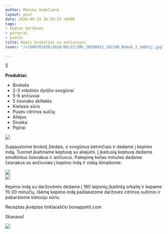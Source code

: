 ```yaml
---
author: Monika Godelienė
layout: post
date: 2020-09-24 16:34:33 +0300
tags:
- keptos daržovės
- garnyrai
- pietūs
title: Kepti brokoliai su ančiuviais
cover: "/v1600781659/2020/09/22/IMG_20200922_162249_Bokeh_2_zmbhij.jpg"

---
```

Š

**Produktai:**

* Brokolis
* 2-3 vidutinio dydžio svogūnai
* 5-6 ančiuviai
* 5 česnako skiltelės
* Kietasis sūris
* Pusės citrinos sulčių
* Aliejus
* Druska
* Pipirai

![](https://res.cloudinary.com/monikagod/image/upload/v1600781659/2020/09/22/IMG_20200922_154250_Bokeh_2_rl4cam.jpg)  
  
Supjaustome brokolį žiedais, o svogūnus ketvirčiais ir dedame į kepimo indą. Tuomet įkaitiname keptuvę su aliejumi. Į įkaitusią keptuvę dedame smulkintus česnakus ir ančiuvus. Pakepinę kelias minutes dedame česnakus su ančiuviais į kepimo indą ir viską išmaišome.  
  
![](https://res.cloudinary.com/monikagod/image/upload/v1600781659/2020/09/22/IMG_20200922_155319_Bokeh_2_vur4l3.jpg)  
![](https://res.cloudinary.com/monikagod/image/upload/v1600781660/2020/09/22/IMG_20200922_155502_Bokeh_2_slhscr.jpg)  
  
Kepimo indą su daržovėmis dedame į 180 laipsnių įkaitintą orkaitę ir kepame 15-20 minučių. Išėmę kepimo indą pašlakstome daržoves citrinos sultimis ir pabarstome kietuoju sūriu.  
  
Receptas įkvėptas tinklaraščio bonappetit.com

Skanaus!  
  
![](https://res.cloudinary.com/monikagod/image/upload/v1600781659/2020/09/22/IMG_20200922_162249_Bokeh_2_zmbhij.jpg)